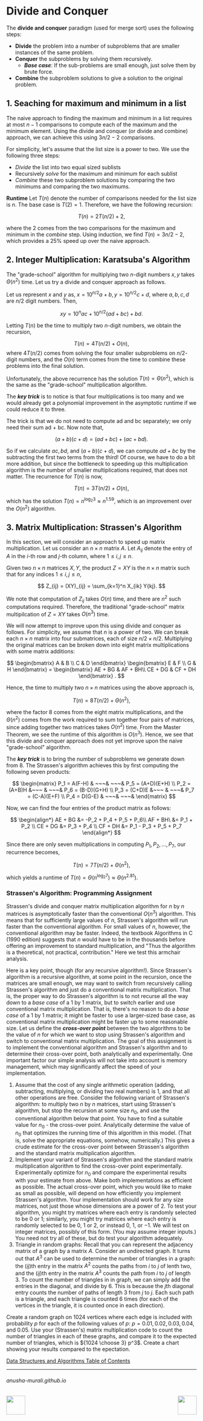 # Divide and Conquer

The **divide and conquer** paradigm (used for merge sort) uses the following steps:
  - **Divide** the problem into a number of subproblems that are smaller instances of the same problem.
  - **Conquer** the subproblems by solving them recursively.
    - ***Base case***: If the sub-problems are small enough, just solve them by brute force.
  - **Combine** the subproblem solutions to give a solution to the original problem.

## 1. Seaching for maximum and minimum in a list

The naive approach to finding the maximum and minimum in a list requires at most $n-1$ comparisons to compute each of the maximum and the minimum element. Using the divide and conquer (or divide and combine) approach, we can achieve this using $3n/2 - 2$ comparisons.

For simplicity, let's assume that the list size is a power to two. We use the following three steps:
- *Divide* the list into two equal sized sublists
- Recursively *solve* for the maximum and minimum for each sublist
- *Combine* these two subproblem solutions by comparing the two minimums and comparing the two maximums.

**Runtime** Let $T(n)$ denote the number of comparisons needed for the list size is $n$. The base case is $T(2) = 1$. Therefore, we have the following recursion:

$$
T(n) = 2T(n/2) + 2,
$$

where the 2 comes from the two comparisons for the maximum and minimum in the *combine* step. Using induction, we find $T(n) = 3n/2 -2$, which provides a 25% speed up over the naive approach.

## 2. Integer Multiplication: Karatsuba's Algorithm

The "grade-school" algorithm for multiplying two $n$-digit numbers $x,y$ takes $\Theta(n^2)$ time. Let us try a divide and conquer approach as follows.

Let us represent $x$ and $y$ as, $x = 10^{n/2}a + b, y = 10^{n/2}c + d$, where $a, b, c, d$ are $n/2$ digit numbers. Then,

$$
xy = 10^n ac + 10^{n/2} (ad + bc) + bd.
$$

Letting $T(n)$ be the time to multiply two $n$-digit numbers, we obtain the recursion,

$$
T(n) = 4T(n/2) + O(n),
$$
where $4T(n/2)$ comes from solving the four smaller subproblems on $n/2$-digit numbers, and the $O(n)$ term comes from the time to combine these problems into the final solution. 

Unfortunately, the above recurrence has the solution $T(n) = \Theta(n^2)$, which is the same as the "grade-school" multiplication algorithm.

The ***key trick*** is to notice is that four multiplications is too many and we would already get a polynomial improvement in the asymptotic runtime if we could reduce it to three.

The trick is that we do not need to compute ad and bc separately; we only need their sum ad + bc. Now note that,

$$
(a + b)(c + d) = (ad + bc) + (ac + bd). 
$$

So if we calculate $ac, bd,$ and $(a + b)(c + d)$, we can compute $ad + bc$ by the subtracting the first two terms from the third! Of course, we have to do a bit more addition, but since the bottleneck to speeding up this multiplication algorithm is the number of smaller multiplications required, that does not matter. The recurrence for $T(n)$ is now,

$$
T(n) = 3T(n/2) + O(n),
$$

which has the solution $T(n) = n^{\log_2 3} \approx n^{1.59}$, which is an improvement over the $O(n^2)$ algorithm.

## 3. Matrix Multiplication: Strassen's Algorithm

In this section, we will consider an approach to speed up matrix multiplication. Let us consider an $n \times n$ matrix $A$. Let $A_{ij}$ denote the entry of $A$ in the $i$-th row and $j$-th column, where $1 \leq i, j \leq n$.  

Given two $n \times n$ matrices $X, Y$, the product $Z= XY$ is the $n \times n$ matrix such that for any indices $1 \leq i, j \leq n$,

$$
Z_{ij} = (XY)_{ij} = \sum_{k=1}^n X_{ik} Y{kj}.
$$

We note that computation  of $Z_{ij}$ takes $O(n)$ time, and there are $n^2$ such computations required. Therefore, the traditional "grade-school" matrix multipilcation of $Z = XY$ takes $O(n^3)$ time.

We will now attempt to improve upon this using divide and conquer as follows. For simplicity, we assume that $n$ is a power of two. We can break each $n \times n$ matrix into four submatrices, each of size $n/2 \times n/2$. Multiplying the original matrices can be broken down into eight matrix multiplications with some matrix additions:

$$
\begin{bmatrix}
A & B \\
C & D 
\end{bmatrix}
\begin{bmatrix}
E & F \\
G & H 
\end{bmatrix} 
= \begin{bmatrix}
AE + BG & AF + BH\\
CE + DG & CF + DH
\end{bmatrix}
.
$$

Hence, the time to multiply two $n \times n$ matrices using the above approach is,

$$
T(n) = 8T(n/2) + \Theta(n^2),
$$

where the factor 8 comes from the eight matrix multiplications, and the $\Theta(n^2)$ comes from the work required to sum together four pairs of matrices, since adding together two matrices takes $O(n^2)$ time. From the Master Theorem, we see the runtime of this algorithm is $O(n^3)$. Hence, we see that this divide and conquer approach does not yet improve upon the naive "grade-school" algorithm. 

The ***key trick*** is to bring the number of subproblems we generate down from 8. The Strassen's algorithm achieves this by first computing the following seven products:

$$
\begin{matrix}
P_1 = A(F-H) & ~~~& ~~~& P_5 = (A+D)(E+H) \\
P_2 = (A+B)H &~~~ & ~~~& P_6 = (B-D)(G+H) \\
P_3 = (C+D)E &~~~ & ~~~& P_7 = (C-A)(E+F) \\
P_4 = D(G-E) & ~~~& ~~~&
\end{matrix}
$$

Now, we can find the four entries of the product matrix as follows:

$$
\begin{align*}
AE + BG &= -P_2 + P_4 + P_5 + P_6\\
AF + BH\ &= P_1 + P_2 \\
CE + DG &= P_3 + P_4 \\
CF + DH &= P_1 - P_3 + P_5 + P_7
\end{align*}
$$

Since there are only seven multiplications in computing $P_1, P_2, \ldots, P_7$, our recurrence becomes,

$$
T(n) = 7T(n/2) + \Theta(n^2),
$$

which yields a runtime of $T(n) = \Theta(n^{\log_2 7}) \approx \Theta(n^{2.81})$.

### Strassen's Algorithm: Programming Assignment

Strassen's divide and conquer matrix multiplication algorithm for $n$
by $n$ matrices is asymptotically faster than the conventional
$O(n^3)$ algorithm.  This means that for sufficiently large values of
$n$, Strassen's algorithm will run faster than the conventional
algorithm.  For small values of $n$, however, the conventional
algorithm may be faster.  Indeed, the textbook Algorithms in C (1990
edition) suggests that $n$ would have to be in the thousands before
offering an improvement to standard multiplication, and "Thus the
algorithm is a theoretical, not practical, contribution." Here we
test this armchair analysis.

Here is a key point, though (for any recursive algorithm!).  Since
Strassen's algorithm is a recursive algorithm, at some point in the
recursion, once the matrices are small enough, we may want to switch
from recursively calling Strassen's algorithm and just do a
conventional matrix multiplication.  That is, the proper way to do
Strassen's algorithm is to not recurse all the way down to a *base
case* of a 1 by 1 matrix, but to switch earlier and use conventional
matrix multiplication.  That is, there's no reason to do a *base
case* of a 1 by 1 matrix; it might be faster to use a larger-sized
base case, as conventional matrix multiplication might be faster up to
some reasonable size.  Let us define the ***cross-over point***
between the two algorithms to be the value of $n$ for which we want to
stop using Strassen's algorithm and switch to conventional matrix
multiplication. The goal of this assignment is to implement the
conventional algorithm and Strassen's algorithm and to determine their
cross-over point, both analytically and experimentally. One important
factor our simple analysis will not take into account is memory
management, which may significantly affect the speed of your
implementation.

1. Assume that the cost of any single arithmetic operation (adding, subtracting, multiplying, or dividing two real numbers) is 1, and that all other operations are free.  Consider the following variant of Strassen's algorithm: to multiply two $n$ by $n$ matrices, start using Strassen's algorithm, but stop the recursion at some size $n_0$, and
use the conventional algorithm below that point.  You have to find a suitable value for $n_0$ - the cross-over point.  Analytically determine the value of $n_0$ that optimizes the running time of this algorithm in this model. (That is, solve the appropriate equations, somehow, numerically.) This gives a crude estimate for the cross-over point between
Strassen's algorithm and the standard matrix multiplication algorithm.
2. Implement your variant of Strassen's algorithm and the standard
matrix multiplication algorithm to find the cross-over point
experimentally.  Experimentally optimize for $n_0$ and compare the
experimental results with your estimate from above.  Make both
implementations as efficient as possible.  The actual cross-over
point, which you would like to make as small as possible, will depend
on how efficiently you implement Strassen's algorithm.  Your implementation
should work for any size matrices, not just those whose dimensions are a power
of 2. To test your algorithm, you might try matrices where each entry is
randomly selected to be 0 or 1; similarly, you might try matrices
where each entry is randomly selected to be 0, 1 or 2, or instead 0,
1, or $-1$.  We will test on integer matrices, possibly of this form.
(You may assume integer inputs.)  You need not try all of these, but
do test your algorithm adequately.
3. Triangle in random graphs:  Recall that you can represent the
adjacency matrix of a graph by a matrix $A$.  Consider an undirected
graph.  It turns out that $A^3$ can be used to determine the number
of triangles in a graph: the $(ij)$th entry
in the matrix $A^2$ counts the paths from $i$ to $j$ of lenth two,
and the $(ij)$th entry in the matrix $A^3$ counts the path from $i$ to
$j$ of length 3.  To count the number of triangles in in graph, we can
simply add the entries in the diagonal, and divide by 6.  This is because
the $j$th diagonal entry counts the number of paths of length 3 from $j$
to $j$.  Each such path is a triangle, and each triangle is counted 6 times
(for each of the vertices in the triangle, it is counted once in each direction).

  Create a random graph on $1024$ vertices where each edge is included with probability $p$ for each of the following values of $p$:  $p = 0.01, 0.02, 0.03, 0.04,$ and $0.05$.  Use your (Strassen's) matrix multiplication code to count the number of triangles in each of these graphs, and compare it to the expected number of triangles, which is ${1024 \choose 3} p^3$.  Create a chart showing your results compared to the epectation.  


[Data Structures and Algorithms Table of Contents](./cs124.md)

* * *
###### anusha-murali.github.io

<img src="https://github.com/anusha-murali/anusha-murali.github.io/assets/111596338/639243aa-2857-4595-a65a-7852762bb002" width="50" height="50" align="left">

[<img src="https://github.com/user-attachments/assets/989cfb30-4fb8-40f8-a812-8a054869aa32" width="50" height="50" align="right">](../index.md)
